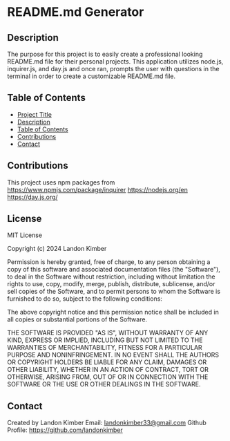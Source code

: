
# README.md Generator

## Description

The purpose for this project is to easily create a professional looking README.md file for their personal projects. This application utilizes node.js, inquirer.js, and day.js and once ran, prompts the user with questions in the terminal in order to create a customizable README.md file.

## Table of Contents
         
- [Project Title](#project-title)
- [Description](#description)
- [Table of Contents](#table-of-contents)
- [Contributions](#contributions)
- [Contact](#contact)

## Contributions

This project uses npm packages from 
https://www.npmjs.com/package/inquirer
https://nodejs.org/en
https://day.js.org/

## License

MIT License

Copyright (c) 2024 Landon Kimber

Permission is hereby granted, free of charge, to any person obtaining a copy
of this software and associated documentation files (the "Software"), to deal
in the Software without restriction, including without limitation the rights
to use, copy, modify, merge, publish, distribute, sublicense, and/or sell
copies of the Software, and to permit persons to whom the Software is
furnished to do so, subject to the following conditions:

The above copyright notice and this permission notice shall be included in all
copies or substantial portions of the Software.

THE SOFTWARE IS PROVIDED "AS IS", WITHOUT WARRANTY OF ANY KIND, EXPRESS OR
IMPLIED, INCLUDING BUT NOT LIMITED TO THE WARRANTIES OF MERCHANTABILITY,
FITNESS FOR A PARTICULAR PURPOSE AND NONINFRINGEMENT. IN NO EVENT SHALL THE
AUTHORS OR COPYRIGHT HOLDERS BE LIABLE FOR ANY CLAIM, DAMAGES OR OTHER
LIABILITY, WHETHER IN AN ACTION OF CONTRACT, TORT OR OTHERWISE, ARISING FROM,
OUT OF OR IN CONNECTION WITH THE SOFTWARE OR THE USE OR OTHER DEALINGS IN THE
SOFTWARE.

## Contact
Created by Landon Kimber
Email: landonkimber33@gmail.com
Github Profile: https://github.com/landonkimber
